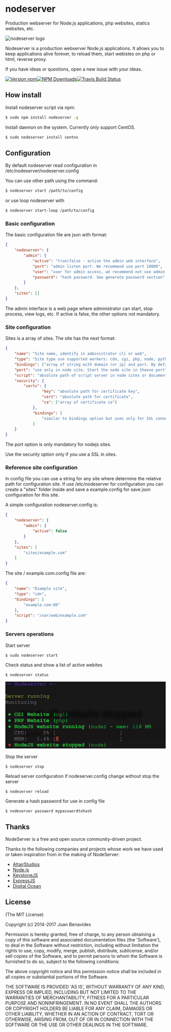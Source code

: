 nodeserver
==========

Production webserver for Node.js applications, php websites, statics websites, etc.

![nodeserver logo](https://raw.githubusercontent.com/altairstudios/nodeserver/master/nodeserver-logo.png)

Nodeserver is a production webserver Node.js applications. It allows you to keep applications alive forever, to reload them, start webistes on php or html, reverse proxy.

If you have ideas or questions, open a new issue with your ideas.

[![Version npm](https://img.shields.io/npm/v/nodeserver.svg?style=flat-square)](https://www.npmjs.com/package/nodeserver)[![NPM Downloads](https://img.shields.io/npm/dm/nodeserver.svg?style=flat-square)](https://www.npmjs.com/package/nodeserver)[![Travis Build Status](https://api.travis-ci.org/altairstudios/nodeserver.svg)](https://travis-ci.org/altairstudios/nodeserver)



## How install

Install nodeserver script via npm:

```bash
$ sudo npm install nodeserver -g
```

Install daemon on the system. Currently only support CentOS.

```bash
$ sudo nodeserver install centos
```


## Configuration

By default nodeserver read configuration in /etc/nodeserver/nodeserver.config

You can use other path using the command:

```bash
$ nodeserver start /path/to/config
```

or use loop nodeserver with

```bash
$ nodeserver start-loop /path/to/config
```


### Basic configuration

The basic configuration file are json with format:

```json
{
	"nodeserver": {
		"admin": {
			"active": "true|false - active the admin web interface",
			"port": "admin listen port. We recommend use port 10000",
			"user": "user for admin access, we recommend not use admin, root or similars",
			"password": "hash password. See generate password section"
		}
	},
	"sites": []
}
```

The admin interface is a web page where administrator can start, stop process, view logs, etc. If active is false, the other options not mandatory.


### Site configuration

Sites is a array of sites. The site has the next format:

```json
{
	"name": "Site name, identify in administrator cli or web",
	"type": "Site type use supported workers: cdn, cgi, php, node, python",
	"bindings": ["array of string with domain (or ip) and port. By default use domain and port 80: example.com:80"],
	"port": "use only in node site. Start the node site in theese port",
	"script": "absolute path of script server in node sites or document root in php, cgi o cdn sites",
	"security": {
		"certs": {
				"key": "absolute path for certificate key",
				"cert": "absolute path for certificate",
				"ca": ["array of certificate ca"]
			},
			"bindings": [
				"similar to bindings option but uses only for SSL connection. By default use domain with port 443, example.com:443"
			]
	}
}
```

The port option is only mandatory for nodejs sites.

Use the security option only if you use a SSL in sites.


### Reference site configuration

In config file you can use a string for any site where determine the relative path for configuration site. If use /etc/nodeserver for configuration you can create a "sites" folder inside and save a example.config for save json configuration for this site.

A simple configuration nodeserver.config is:

```json
{
	"nodeserver": {
		"admin": {
			"active": false
		}
	},
	"sites": [
		"sites/example.com"
	]
}
```

The site / example.com.config file are:

```json
{
	"name": "Example site",
	"type": "cdn",
	"bindings": [
		"example.com:80"
	],
	"script": "/var/web/example.com"
}
```


### Servers operations

Start server

	$ sudo nodeserver start

Check status and show a list of active webites

	$ nodeserver status

![nodeserver status](https://raw.githubusercontent.com/altairstudios/nodeserver/master/images/status.png)

Stop the server

	$ nodeserver stop

Reload server configuration if nodeserver.config change without stop the server

	$ nodeserver reload

Generate a hash password for use in config file

	$ nodeserver password mypasswordtohash


## Thanks

NodeServer is a free and open source community-driven project.

Thanks to the following companies and projects whose work we have used or taken inspiration from in the making of NodeServer:

* [AltairStudios](http://www.altairstudios.es)
* [Node.js](http://www.nodejs.org)
* [KeystoneJS](http://www.keystonejs.com)
* [ExpressJS](http://www.expressjs.com)
* [Digital Ocean](http://www.digitalocean.com/)



## License

(The MIT License)

Copyright (c) 2014-2017 Juan Benavides

Permission is hereby granted, free of charge, to any person obtaining
a copy of this software and associated documentation files (the
'Software'), to deal in the Software without restriction, including
without limitation the rights to use, copy, modify, merge, publish,
distribute, sublicense, and/or sell copies of the Software, and to
permit persons to whom the Software is furnished to do so, subject to
the following conditions:

The above copyright notice and this permission notice shall be
included in all copies or substantial portions of the Software.

THE SOFTWARE IS PROVIDED 'AS IS', WITHOUT WARRANTY OF ANY KIND,
EXPRESS OR IMPLIED, INCLUDING BUT NOT LIMITED TO THE WARRANTIES OF
MERCHANTABILITY, FITNESS FOR A PARTICULAR PURPOSE AND NONINFRINGEMENT.
IN NO EVENT SHALL THE AUTHORS OR COPYRIGHT HOLDERS BE LIABLE FOR ANY
CLAIM, DAMAGES OR OTHER LIABILITY, WHETHER IN AN ACTION OF CONTRACT,
TORT OR OTHERWISE, ARISING FROM, OUT OF OR IN CONNECTION WITH THE
SOFTWARE OR THE USE OR OTHER DEALINGS IN THE SOFTWARE.
